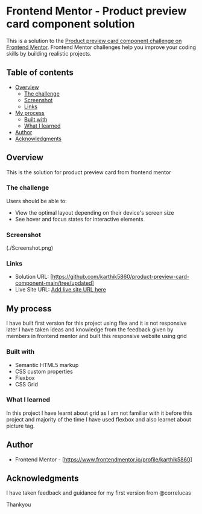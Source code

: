 # Frontend Mentor - Product preview card component solution

This is a solution to the [Product preview card component challenge on Frontend Mentor](https://www.frontendmentor.io/challenges/product-preview-card-component-GO7UmttRfa). Frontend Mentor challenges help you improve your coding skills by building realistic projects. 

## Table of contents

- [Overview](#overview)
  - [The challenge](#the-challenge)
  - [Screenshot](#screenshot)
  - [Links](#links)
- [My process](#my-process)
  - [Built with](#built-with)
  - [What I learned](#what-i-learned)
- [Author](#author)
- [Acknowledgments](#acknowledgments)



## Overview
This is the solution for product preview card from frontend mentor

### The challenge

Users should be able to:

- View the optimal layout depending on their device's screen size
- See hover and focus states for interactive elements

### Screenshot

(./Screenshot.png)

### Links

- Solution URL: [https://github.com/karthik5860/product-preview-card-component-main/tree/updated]
- Live Site URL: [Add live site URL here](https://your-live-site-url.com)

## My process
I have built first version for this project using flex and it is not responsive later I have taken ideas and knowledge from the feedback given by members in frontend mentor and built this responsive website using grid
### Built with

- Semantic HTML5 markup
- CSS custom properties
- Flexbox
- CSS Grid
### What I learned

In this project I have learnt about grid as I am not familiar with it before this project and majority of the time I have used flexbox and also learnet about picture tag.

## Author


- Frontend Mentor - [https://www.frontendmentor.io/profile/karthik5860]


## Acknowledgments

I have taken feedback and guidance for my first version from @correlucas 

Thankyou
